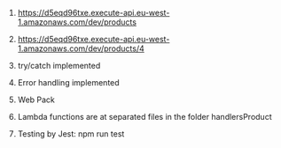 1. https://d5eqd96txe.execute-api.eu-west-1.amazonaws.com/dev/products

2. https://d5eqd96txe.execute-api.eu-west-1.amazonaws.com/dev/products/4

3. try/catch implemented

4. Error handling implemented

5. Web Pack

6. Lambda functions are at separated files in the folder handlersProduct

7. Testing by Jest: npm run test
